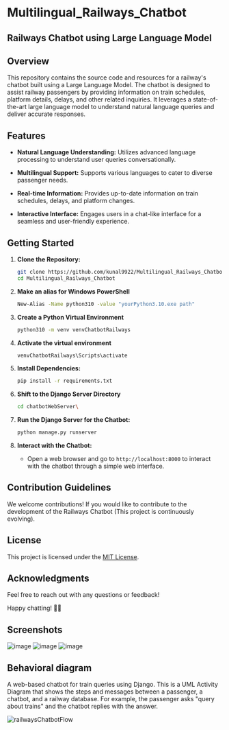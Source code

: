 # Multilingual_Railways_Chatbot

## Railways Chatbot using Large Language Model

## Overview

This repository contains the source code and resources for a railway's chatbot built using a Large Language Model. The chatbot is designed to assist railway passengers by providing information on train schedules, platform details, delays, and other related inquiries. It leverages a state-of-the-art large language model to understand natural language queries and deliver accurate responses.

## Features

- **Natural Language Understanding:** Utilizes advanced language processing to understand user queries conversationally.
  
- **Multilingual Support:** Supports various languages to cater to diverse passenger needs.

- **Real-time Information:** Provides up-to-date information on train schedules, delays, and platform changes.

- **Interactive Interface:** Engages users in a chat-like interface for a seamless and user-friendly experience.

## Getting Started

1. **Clone the Repository:**
    ```bash
    git clone https://github.com/kunal9922/Multilingual_Railways_Chatbot.git
    cd Multilingual_Railways_Chatbot
    ```
2. **Make an alias for Windows PowerShell** 
    ```bash
   New-Alias -Name python310 -value "yourPython3.10.exe path"
   ```
3. **Create a Python Virtual Environment**
    ```bash
    python310 -m venv venvChatbotRailways
    ```
4. **Activate the virtual environment**
    ```bash
    venvChatbotRailways\Scripts\activate
    ```
5. **Install Dependencies:**
    ```bash
    pip install -r requirements.txt
    ```
6. **Shift to the Django Server Directory**
   ```bash
   cd chatbotWebServer\
   ```
6. **Run the Django Server for the Chatbot:**
    ```bash
    python manage.py runserver
    ```

7. **Interact with the Chatbot:**
    - Open a web browser and go to `http://localhost:8000` to interact with the chatbot through a simple web interface.

## Contribution Guidelines

We welcome contributions! If you would like to contribute to the development of the Railways Chatbot (This project is continuously evolving).

## License

This project is licensed under the [MIT License](https://github.com/kunal9922/Multilingual_Railways_Chatbot/blob/main/LICENSE).

## Acknowledgments

Feel free to reach out with any questions or feedback!

Happy chatting! 🚂🤖

## Screenshots
![image](https://github.com/kunal9922/Multilingual_Railways_Chatbot/assets/53283003/9bc80a46-c15e-47a8-9a2e-128f2603b1dd)
![image](https://github.com/kunal9922/Multilingual_Railways_Chatbot/assets/53283003/5cbd3396-c347-40ad-a745-92e81d50d464)
![image](https://github.com/kunal9922/Multilingual_Railways_Chatbot/assets/53283003/ddb0c68b-87bd-40e1-b24f-0ae0de744b67)


## Behavioral diagram
A web-based chatbot for train queries using Django. This is a UML Activity Diagram that shows the steps and messages between a passenger, a chatbot, and a railway database. For example, the passenger asks "query about trains" and the chatbot replies with the answer.

![railwaysChatbotFlow](https://github.com/kunal9922/Multilingual_Railways_Chatbot/assets/53283003/ccae208e-0b3a-485b-b1bc-5aa96f92b021)
